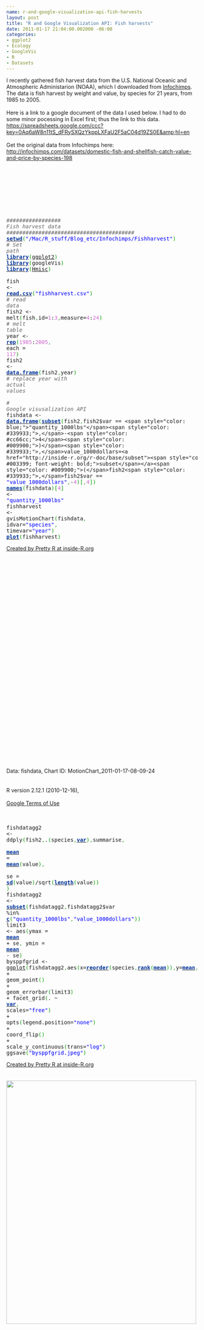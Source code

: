 ```yaml
--- 
name: r-and-google-visualization-api-fish-harvests
layout: post
title: "R and Google Visualization API: Fish harvests"
date: 2011-01-17 21:04:00.002000 -06:00
categories: 
- ggplot2
- Ecology
- GoogleVis
- R
- Datasets
---
```

I recently gathered fish harvest data from the U.S. National Oceanic and Atmospheric Administarion (NOAA), which I downloaded from <a href="http://infochimps.com/">Infochimps</a>. The data is fish harvest by weight and value, by species for 21 years, from 1985 to 2005.<br /><br />Here is a link to a google document of the data I used below. I had to do some minor pocessing in Excel first; thus the link to this data.<br />https://spreadsheets.google.com/ccc?key=0Aq6aW8n11tS_dFRySXQzYkppLXFaU2F5aC04d19ZS0E&amp;hl=en<br /><br />Get the original data from Infochimps here:<br />http://infochimps.com/datasets/domestic-fish-and-shellfish-catch-value-and-price-by-species-198<br /><div style="overflow: auto;"><div class="geshifilter"><pre class="r geshifilter-R" style="font-family: monospace;"><span class="Apple-style-span" style="color: #666666;"><i><br /></i></span></pre><pre class="r geshifilter-R" style="font-family: monospace;"><span class="Apple-style-span" style="color: #666666;"><i><br /></i></span></pre><pre class="r geshifilter-R" style="font-family: monospace;"><span class="Apple-style-span" style="color: #666666;"><i><br /></i></span></pre><pre class="r geshifilter-R" style="font-family: monospace;"><span style="color: #666666; font-style: italic;"><br /></span></pre><pre class="r geshifilter-R" style="font-family: monospace;"><span style="color: #666666; font-style: italic;">################# Fish harvest data ########################################</span><br /><a href="http://inside-r.org/r-doc/base/setwd"><span style="color: #003399; font-weight: bold;">setwd</span></a><span style="color: #009900;">(</span><span style="color: blue;">"/Mac/R_stuff/Blog_etc/Infochimps/Fishharvest"</span><span style="color: #009900;">)</span> <span style="color: #666666; font-style: italic;"># Set path</span><br /><a href="http://inside-r.org/r-doc/base/library"><span style="color: #003399; font-weight: bold;">library</span></a><span style="color: #009900;">(</span><a href="http://www.blogger.com/packages/ggplot2">ggplot2</a><span style="color: #009900;">)</span><br /><a href="http://inside-r.org/r-doc/base/library"><span style="color: #003399; font-weight: bold;">library</span></a><span style="color: #009900;">(</span>googleVis<span style="color: #009900;">)</span><br /><a href="http://inside-r.org/r-doc/base/library"><span style="color: #003399; font-weight: bold;">library</span></a><span style="color: #009900;">(</span><a href="http://www.blogger.com/packages/Hmisc">Hmisc</a><span style="color: #009900;">)</span><br />&nbsp;<br />fish &lt;- <a href="http://inside-r.org/r-doc/utils/read.csv"><span style="color: #003399; font-weight: bold;">read.csv</span></a><span style="color: #009900;">(</span><span style="color: blue;">"fishharvest.csv"</span><span style="color: #009900;">)</span> <span style="color: #666666; font-style: italic;"># read data</span><br />fish2 &lt;- melt<span style="color: #009900;">(</span>fish<span style="color: #339933;">,</span>id=<span style="color: #cc66cc;">1</span>:<span style="color: #cc66cc;">3</span><span style="color: #339933;">,</span>measure=<span style="color: #cc66cc;">4</span>:<span style="color: #cc66cc;">24</span><span style="color: #009900;">)</span> <span style="color: #666666; font-style: italic;"># melt table</span><br />year &lt;- <a href="http://inside-r.org/r-doc/base/rep"><span style="color: #003399; font-weight: bold;">rep</span></a><span style="color: #009900;">(</span><span style="color: #cc66cc;">1985</span>:<span style="color: #cc66cc;">2005</span><span style="color: #339933;">,</span> each = <span style="color: #cc66cc;">117</span><span style="color: #009900;">)</span><br />fish2 &lt;- <a href="http://inside-r.org/r-doc/base/data.frame"><span style="color: #003399; font-weight: bold;">data.frame</span></a><span style="color: #009900;">(</span>fish2<span style="color: #339933;">,</span>year<span style="color: #009900;">)</span> <span style="color: #666666; font-style: italic;"># replace year with actual values</span><br />&nbsp;<br /><span style="color: #666666; font-style: italic;"># Google visusalization API</span><br />fishdata &lt;- <a href="http://inside-r.org/r-doc/base/data.frame"><span style="color: #003399; font-weight: bold;">data.frame</span></a><span style="color: #009900;">(</span><a href="http://inside-r.org/r-doc/base/subset"><span style="color: #003399; font-weight: bold;">subset</span></a><span style="color: #009900;">(</span>fish2<span style="color: #339933;">,</span>fish2$var == <span style="color: blue;">"quantity_1000lbs"</span><span style="color: #339933;">,</span>-<span style="color: #cc66cc;">4</span><span style="color: #009900;">)</span><span style="color: #339933;">,</span>value_1000dollars=<a href="http://inside-r.org/r-doc/base/subset"><span style="color: #003399; font-weight: bold;">subset</span></a><span style="color: #009900;">(</span>fish2<span style="color: #339933;">,</span>fish2$var == <span style="color: blue;">"value_1000dollars"</span><span style="color: #339933;">,</span>-<span style="color: #cc66cc;">4</span><span style="color: #009900;">)</span><span style="color: #009900;">[</span><span style="color: #339933;">,</span><span style="color: #cc66cc;">4</span><span style="color: #009900;">]</span><span style="color: #009900;">)</span><br /><a href="http://inside-r.org/r-doc/base/names"><span style="color: #003399; font-weight: bold;">names</span></a><span style="color: #009900;">(</span>fishdata<span style="color: #009900;">)</span><span style="color: #009900;">[</span><span style="color: #cc66cc;">4</span><span style="color: #009900;">]</span> &lt;- <span style="color: blue;">"quantity_1000lbs"</span><br />fishharvest &lt;- gvisMotionChart<span style="color: #009900;">(</span>fishdata<span style="color: #339933;">,</span> idvar=<span style="color: blue;">"species"</span><span style="color: #339933;">,</span> timevar=<span style="color: blue;">"year"</span><span style="color: #009900;">)</span><br /><a href="http://inside-r.org/r-doc/graphics/plot"><span style="color: #003399; font-weight: bold;">plot</span></a><span style="color: #009900;">(</span>fishharvest<span style="color: #009900;">)</span></pre></div></div><a href="http://www.inside-r.org/pretty-r" title="Created by Pretty R at inside-R.org">Created by Pretty R at inside-R.org</a><br /><br /><br /><script src="http://www.google.com/jsapi" type="text/javascript"></script><br /><script type="text/javascript">google.load("visualization", "1", { packages:["motionchart"] });google.setOnLoadCallback(drawChart);function drawChart() {var data = new google.visualization.DataTable();var datajson = [ [ "Anchovies",1985,"fish","quantity_1000lbs", 14566,  2704 ],[ "Bluefish",1985,"fish","quantity_1000lbs", 13743,  2363 ],[ "Butterfish",1985,"fish","quantity_1000lbs", 10338,  3537 ],[ "Cod, Atlantic",1985,"fish","quantity_1000lbs", 82823, 35140 ],[ "Cod, Pacific",1985,"fish","quantity_1000lbs",1.2028e+05, 18556 ],[ "Croaker",1985,"fish","quantity_1000lbs", 11088,  3658 ],[ "Flounders",1985,"fish","quantity_1000lbs",1.9572e+05,1.2912e+05 ],[ "Haddock",1985,"fish","quantity_1000lbs", 14416, 13545 ],[ "Halibut",1985,"fish","quantity_1000lbs", 61032, 38376 ],[ "Herring, sea; Atlantic ",1985,"fish","quantity_1000lbs", 57133,  2968 ],[ "Herring, sea; Pacific",1985,"fish","quantity_1000lbs",1.4207e+05, 47025 ],[ "Jack mackerel",1985,"fish","quantity_1000lbs", 20852,  1770 ],[ "Mackerel, Chub",1985,"fish","quantity_1000lbs", 75453,  6324 ],[ "Menhaden",1985,"fish","quantity_1000lbs",2.7394e+06,1.0068e+05 ],[ "Mullet",1985,"fish","quantity_1000lbs", 21205,  5720 ],[ "Ocean perch, Atlantic",1985,"fish","quantity_1000lbs",  9666,  3179 ],[ "Ocean perch, Pacific",1985,"fish","quantity_1000lbs",  9034,  1757 ],[ "Pollock, Atlantic",1985,"fish","quantity_1000lbs", 43477,  6978 ],[ "Pollock, Alaska",1985,"fish","quantity_1000lbs", 92833,  5409 ],[ "Rockfish",1985,"fish","quantity_1000lbs", 82109, 23107 ],[ "Sablefish",1985,"fish","quantity_1000lbs", 63380, 28692 ],[ "Salmon",1985,"fish","quantity_1000lbs",7.2695e+05,4.398e+05 ],[ "Scup or porgy",1985,"fish","quantity_1000lbs", 15996,  9338 ],[ "Sea trout, gray",1985,"fish","quantity_1000lbs", 16400,  7330 ],[ "Shark, Dogfish",1985,"fish","quantity_1000lbs", 11563,   842 ],[ "Snapper, red",1985,"fish","quantity_1000lbs",  5181, 10661 ],[ "Swordfish",1985,"fish","quantity_1000lbs", 12258, 33191 ],[ "Tuna",1985,"fish","quantity_1000lbs", 83054, 52515 ],[ "Whiting (Atlantic, silver)",1985,"fish","quantity_1000lbs", 44545,  8274 ],[ "Whiting (Pacific, hake)",1985,"fish","quantity_1000lbs", 16316,   792 ],[ "Clams",1985,"shellfish","quantity_1000lbs",1.5055e+05,1.2835e+05 ],[ "Crabs",1985,"shellfish","quantity_1000lbs",3.3763e+05,2.0304e+05 ],[ "Lobsters: American",1985,"shellfish","quantity_1000lbs", 46152,1.149e+05 ],[ "Oysters",1985,"shellfish","quantity_1000lbs", 44173, 70053 ],[ "Scallops, Calico",1985,"shellfish","quantity_1000lbs", 12513,  1281 ],[ "Scallops, sea",1985,"shellfish","quantity_1000lbs", 15829, 74562 ],[ "Shrimp",1985,"shellfish","quantity_1000lbs",3.3369e+05,4.7285e+05 ],[ "Squid, Atlantic",1985,"shellfish","quantity_1000lbs",  7157,  7256 ],[ "Squid, Pacific",1985,"shellfish","quantity_1000lbs", 22276,  4047 ],[ "Anchovies",1986,"fish","quantity_1000lbs", 13436,  2523 ],[ "Bluefish",1986,"fish","quantity_1000lbs", 13968,  2413 ],[ "Butterfish",1986,"fish","quantity_1000lbs",  9880,  6576 ],[ "Cod, Atlantic",1986,"fish","quantity_1000lbs", 61134, 36142 ],[ "Cod, Pacific",1986,"fish","quantity_1000lbs",1.0444e+05, 11337 ],[ "Croaker",1986,"fish","quantity_1000lbs", 12382,  3883 ],[ "Flounders",1986,"fish","quantity_1000lbs",1.6905e+05,1.2459e+05 ],[ "Haddock",1986,"fish","quantity_1000lbs", 10968, 10911 ],[ "Halibut",1986,"fish","quantity_1000lbs", 77691, 82925 ],[ "Herring, sea; Atlantic ",1986,"fish","quantity_1000lbs", 79381,  4314 ],[ "Herring, sea; Pacific",1986,"fish","quantity_1000lbs",1.3076e+05, 44598 ],[ "Jack mackerel",1986,"fish","quantity_1000lbs", 23672,  1775 ],[ "Mackerel, Chub",1986,"fish","quantity_1000lbs", 85444,  6408 ],[ "Menhaden",1986,"fish","quantity_1000lbs",2.3914e+06, 93762 ],[ "Mullet",1986,"fish","quantity_1000lbs", 21646,  6043 ],[ "Ocean perch, Atlantic",1986,"fish","quantity_1000lbs",  6576,  3160 ],[ "Ocean perch, Pacific",1986,"fish","quantity_1000lbs", 15585,  3116 ],[ "Pollock, Atlantic",1986,"fish","quantity_1000lbs", 54469, 14044 ],[ "Pollock, Alaska",1986,"fish","quantity_1000lbs",1.3042e+05,  7167 ],[ "Rockfish",1986,"fish","quantity_1000lbs", 92029, 28265 ],[ "Sablefish",1986,"fish","quantity_1000lbs", 84868, 45879 ],[ "Salmon",1986,"fish","quantity_1000lbs",6.5852e+05,4.9394e+05 ],[ "Scup or porgy",1986,"fish","quantity_1000lbs", 16181,  9476 ],[ "Sea trout, gray",1986,"fish","quantity_1000lbs", 20602,  7086 ],[ "Shark, Dogfish",1986,"fish","quantity_1000lbs", 11114,   964 ],[ "Snapper, red",1986,"fish","quantity_1000lbs",  4489,  9820 ],[ "Swordfish",1986,"fish","quantity_1000lbs",  9671, 30508 ],[ "Tuna",1986,"fish","quantity_1000lbs", 87811, 54575 ],[ "Whiting (Atlantic, silver)",1986,"fish","quantity_1000lbs", 39924,  8312 ],[ "Whiting (Pacific, hake)",1986,"fish","quantity_1000lbs", 25615,  1182 ],[ "Clams",1986,"shellfish","quantity_1000lbs",1.4539e+05,1.3491e+05 ],[ "Crabs",1986,"shellfish","quantity_1000lbs",3.5566e+05,2.7014e+05 ],[ "Lobsters: American",1986,"shellfish","quantity_1000lbs", 46053,1.2056e+05 ],[ "Oysters",1986,"shellfish","quantity_1000lbs", 40544, 78068 ],[ "Scallops, Calico",1986,"shellfish","quantity_1000lbs",  1616,  3087 ],[ "Scallops, sea",1986,"shellfish","quantity_1000lbs", 19992, 97415 ],[ "Shrimp",1986,"shellfish","quantity_1000lbs",4.0018e+05,6.6274e+05 ],[ "Squid, Atlantic",1986,"shellfish","quantity_1000lbs", 33145, 10279 ],[ "Squid, Pacific",1986,"shellfish","quantity_1000lbs", 42262,  4368 ],[ "Anchovies",1987,"fish","quantity_1000lbs", 12857,  2706 ],[ "Bluefish",1987,"fish","quantity_1000lbs", 15226,  3254 ],[ "Butterfish",1987,"fish","quantity_1000lbs", 10315,  6496 ],[ "Cod, Atlantic",1987,"fish","quantity_1000lbs", 59100, 44179 ],[ "Cod, Pacific",1987,"fish","quantity_1000lbs",1.7061e+05, 31443 ],[ "Croaker",1987,"fish","quantity_1000lbs", 11044,  4396 ],[ "Flounders",1987,"fish","quantity_1000lbs",1.9971e+05,1.4508e+05 ],[ "Haddock",1987,"fish","quantity_1000lbs",  6673,  8522 ],[ "Halibut",1987,"fish","quantity_1000lbs", 76107, 88254 ],[ "Herring, sea; Atlantic ",1987,"fish","quantity_1000lbs", 84536,  4368 ],[ "Herring, sea; Pacific",1987,"fish","quantity_1000lbs",1.226e+05, 47916 ],[ "Jack mackerel",1987,"fish","quantity_1000lbs", 26671,  1831 ],[ "Mackerel, Chub",1987,"fish","quantity_1000lbs", 93755,  6433 ],[ "Menhaden",1987,"fish","quantity_1000lbs",2.7123e+06,1.0442e+05 ],[ "Mullet",1987,"fish","quantity_1000lbs", 30125,  8224 ],[ "Ocean perch, Atlantic",1987,"fish","quantity_1000lbs",  4202,  2709 ],[ "Ocean perch, Pacific",1987,"fish","quantity_1000lbs", 19982,  4478 ],[ "Pollock, Atlantic",1987,"fish","quantity_1000lbs", 45645, 17916 ],[ "Pollock, Alaska",1987,"fish","quantity_1000lbs",5.5205e+05, 45849 ],[ "Rockfish",1987,"fish","quantity_1000lbs",1.1788e+05, 38153 ],[ "Sablefish",1987,"fish","quantity_1000lbs",1.027e+05, 58107 ],[ "Salmon",1987,"fish","quantity_1000lbs",5.6202e+05,5.9638e+05 ],[ "Scup or porgy",1987,"fish","quantity_1000lbs", 14295,  9810 ],[ "Sea trout, gray",1987,"fish","quantity_1000lbs", 17927,  7499 ],[ "Shark, Dogfish",1987,"fish","quantity_1000lbs", 14167,  1573 ],[ "Snapper, red",1987,"fish","quantity_1000lbs",  3732,  8661 ],[ "Swordfish",1987,"fish","quantity_1000lbs",  9761, 34974 ],[ "Tuna",1987,"fish","quantity_1000lbs",1.0006e+05, 95803 ],[ "Whiting (Atlantic, silver)",1987,"fish","quantity_1000lbs", 34673, 11584 ],[ "Whiting (Pacific, hake)",1987,"fish","quantity_1000lbs", 38783,  1900 ],[ "Clams",1987,"shellfish","quantity_1000lbs",1.3436e+05,1.3286e+05 ],[ "Crabs",1987,"shellfish","quantity_1000lbs",3.8637e+05,3.2188e+05 ],[ "Lobsters: American",1987,"shellfish","quantity_1000lbs", 45558,1.3355e+05 ],[ "Oysters",1987,"shellfish","quantity_1000lbs", 39807, 92423 ],[ "Scallops, Calico",1987,"shellfish","quantity_1000lbs",  8155,  8889 ],[ "Scallops, sea",1987,"shellfish","quantity_1000lbs", 32038,1.3226e+05 ],[ "Shrimp",1987,"shellfish","quantity_1000lbs",3.6314e+05,5.7808e+05 ],[ "Squid, Atlantic",1987,"shellfish","quantity_1000lbs", 38883, 12493 ],[ "Squid, Pacific",1987,"shellfish","quantity_1000lbs", 43166,  4300 ],[ "Anchovies",1988,"fish","quantity_1000lbs", 12425,  2615 ],[ "Bluefish",1988,"fish","quantity_1000lbs", 16853,  3012 ],[ "Butterfish",1988,"fish","quantity_1000lbs",  5441,  3407 ],[ "Cod, Atlantic",1988,"fish","quantity_1000lbs", 76073, 42941 ],[ "Cod, Pacific",1988,"fish","quantity_1000lbs",2.6720e+05, 38429 ],[ "Croaker",1988,"fish","quantity_1000lbs", 10604,  4596 ],[ "Flounders",1988,"fish","quantity_1000lbs",2.2862e+05,1.4014e+05 ],[ "Haddock",1988,"fish","quantity_1000lbs",  6429,  7030 ],[ "Halibut",1988,"fish","quantity_1000lbs", 81608, 72718 ],[ "Herring, sea; Atlantic ",1988,"fish","quantity_1000lbs", 90397,  5229 ],[ "Herring, sea; Pacific",1988,"fish","quantity_1000lbs",1.3143e+05, 57431 ],[ "Jack mackerel",1988,"fish","quantity_1000lbs", 22546,  1685 ],[ "Mackerel, Chub",1988,"fish","quantity_1000lbs",1.0034e+05,  7498 ],[ "Menhaden",1988,"fish","quantity_1000lbs",2.0861e+06,1.057e+05 ],[ "Mullet",1988,"fish","quantity_1000lbs", 32642, 11218 ],[ "Ocean perch, Atlantic",1988,"fish","quantity_1000lbs",  2350,  1467 ],[ "Ocean perch, Pacific",1988,"fish","quantity_1000lbs", 11919,  2546 ],[ "Pollock, Atlantic",1988,"fish","quantity_1000lbs", 33052, 11071 ],[ "Pollock, Alaska",1988,"fish","quantity_1000lbs",1.2573e+06, 95252 ],[ "Rockfish",1988,"fish","quantity_1000lbs",1.2403e+05, 38663 ],[ "Sablefish",1988,"fish","quantity_1000lbs",1.0751e+05, 91779 ],[ "Salmon",1988,"fish","quantity_1000lbs",6.0615e+05,9.1067e+05 ],[ "Scup or porgy",1988,"fish","quantity_1000lbs", 14358,  9572 ],[ "Sea trout, gray",1988,"fish","quantity_1000lbs", 20533,  7948 ],[ "Shark, Dogfish",1988,"fish","quantity_1000lbs", 10070,   975 ],[ "Snapper, red",1988,"fish","quantity_1000lbs",  4154,  9496 ],[ "Swordfish",1988,"fish","quantity_1000lbs", 12818, 42703 ],[ "Tuna",1988,"fish","quantity_1000lbs",1.1135e+05,1.2099e+05 ],[ "Whiting (Atlantic, silver)",1988,"fish","quantity_1000lbs", 35569,  8621 ],[ "Whiting (Pacific, hake)",1988,"fish","quantity_1000lbs", 15740,  1160 ],[ "Clams",1988,"shellfish","quantity_1000lbs",1.3174e+05,1.3478e+05 ],[ "Crabs",1988,"shellfish","quantity_1000lbs",4.5563e+05,3.8356e+05 ],[ "Lobsters: American",1988,"shellfish","quantity_1000lbs", 48643,1.4524e+05 ],[ "Oysters",1988,"shellfish","quantity_1000lbs", 31892, 78498 ],[ "Scallops, Calico",1988,"shellfish","quantity_1000lbs", 11868, 12462 ],[ "Scallops, sea",1988,"shellfish","quantity_1000lbs", 30557,1.2824e+05 ],[ "Shrimp",1988,"shellfish","quantity_1000lbs",3.3087e+05,5.0603e+05 ],[ "Squid, Atlantic",1988,"shellfish","quantity_1000lbs", 46739, 16220 ],[ "Squid, Pacific",1988,"shellfish","quantity_1000lbs", 80426,  7689 ],[ "Anchovies",1989,"fish","quantity_1000lbs", 13389,  2696 ],[ "Bluefish",1989,"fish","quantity_1000lbs", 10429,  2245 ],[ "Butterfish",1989,"fish","quantity_1000lbs",  7051,  4108 ],[ "Cod, Atlantic",1989,"fish","quantity_1000lbs", 78423, 47772 ],[ "Cod, Pacific",1989,"fish","quantity_1000lbs",3.7214e+05, 55375 ],[ "Croaker",1989,"fish","quantity_1000lbs",  8287,  4114 ],[ "Flounders",1989,"fish","quantity_1000lbs",2.0249e+05,1.1983e+05 ],[ "Haddock",1989,"fish","quantity_1000lbs",  3808,  4538 ],[ "Halibut",1989,"fish","quantity_1000lbs", 75168, 85145 ],[ "Herring, sea; Atlantic ",1989,"fish","quantity_1000lbs", 89657,  5041 ],[ "Herring, sea; Pacific",1989,"fish","quantity_1000lbs",1.1935e+05, 24391 ],[ "Jack mackerel",1989,"fish","quantity_1000lbs", 28422,  1927 ],[ "Mackerel, Chub",1989,"fish","quantity_1000lbs", 88667,  6023 ],[ "Menhaden",1989,"fish","quantity_1000lbs",1.9887e+06, 84462 ],[ "Mullet",1989,"fish","quantity_1000lbs", 31594, 15023 ],[ "Ocean perch, Atlantic",1989,"fish","quantity_1000lbs",  1392,   919 ],[ "Ocean perch, Pacific",1989,"fish","quantity_1000lbs", 22332,  4646 ],[ "Pollock, Atlantic",1989,"fish","quantity_1000lbs", 23249,  9922 ],[ "Pollock, Alaska",1989,"fish","quantity_1000lbs",2.362e+06,1.8692e+05 ],[ "Rockfish",1989,"fish","quantity_1000lbs",1.3362e+05, 42338 ],[ "Sablefish",1989,"fish","quantity_1000lbs", 97590, 73272 ],[ "Salmon",1989,"fish","quantity_1000lbs",7.8587e+05,5.9123e+05 ],[ "Scup or porgy",1989,"fish","quantity_1000lbs",  9582,  7720 ],[ "Sea trout, gray",1989,"fish","quantity_1000lbs", 14187,  7160 ],[ "Shark, Dogfish",1989,"fish","quantity_1000lbs", 12804,  1602 ],[ "Snapper, red",1989,"fish","quantity_1000lbs",  3959, 10329 ],[ "Swordfish",1989,"fish","quantity_1000lbs", 11768, 38321 ],[ "Tuna",1989,"fish","quantity_1000lbs", 89413,1.0354e+05 ],[ "Whiting (Atlantic, silver)",1989,"fish","quantity_1000lbs", 39353,  9403 ],[ "Whiting (Pacific, hake)",1989,"fish","quantity_1000lbs", 16564,  1094 ],[ "Clams",1989,"shellfish","quantity_1000lbs",1.3817e+05,1.3494e+05 ],[ "Crabs",1989,"shellfish","quantity_1000lbs",4.5838e+05,4.144e+05 ],[ "Lobsters: American",1989,"shellfish","quantity_1000lbs", 52926,1.4912e+05 ],[ "Oysters",1989,"shellfish","quantity_1000lbs", 29926, 83585 ],[ "Scallops, Calico",1989,"shellfish","quantity_1000lbs",  6580,  5928 ],[ "Scallops, sea",1989,"shellfish","quantity_1000lbs", 33757,1.3259e+05 ],[ "Shrimp",1989,"shellfish","quantity_1000lbs",3.5151e+05,4.6757e+05 ],[ "Squid, Atlantic",1989,"shellfish","quantity_1000lbs", 66829, 25592 ],[ "Squid, Pacific",1989,"shellfish","quantity_1000lbs", 60509,  5509 ],[ "Anchovies",1990,"fish","quantity_1000lbs", 13189,  2723 ],[ "Bluefish",1990,"fish","quantity_1000lbs", 13802,  3239 ],[ "Butterfish",1990,"fish","quantity_1000lbs",  6532,  3334 ],[ "Cod, Atlantic",1990,"fish","quantity_1000lbs", 95881, 61329 ],[ "Cod, Pacific",1990,"fish","quantity_1000lbs",5.264e+05, 91384 ],[ "Croaker",1990,"fish","quantity_1000lbs",  6720,  3390 ],[ "Flounders",1990,"fish","quantity_1000lbs",2.5452e+05,1.1292e+05 ],[ "Haddock",1990,"fish","quantity_1000lbs",  5440,  5967 ],[ "Halibut",1990,"fish","quantity_1000lbs", 70454, 96700 ],[ "Herring, sea; Atlantic ",1990,"fish","quantity_1000lbs",1.131e+05,  5746 ],[ "Herring, sea; Pacific",1990,"fish","quantity_1000lbs",1.0812e+05, 32178 ],[ "Jack mackerel",1990,"fish","quantity_1000lbs",  8959,   535 ],[ "Mackerel, Chub",1990,"fish","quantity_1000lbs", 83721,  5081 ],[ "Menhaden",1990,"fish","quantity_1000lbs",1.9622e+06, 93896 ],[ "Mullet",1990,"fish","quantity_1000lbs", 28554, 12738 ],[ "Ocean perch, Atlantic",1990,"fish","quantity_1000lbs",  1322,   703 ],[ "Ocean perch, Pacific",1990,"fish","quantity_1000lbs", 60972,  8494 ],[ "Pollock, Atlantic",1990,"fish","quantity_1000lbs", 21042, 10516 ],[ "Pollock, Alaska",1990,"fish","quantity_1000lbs",3.108e+06,2.6834e+05 ],[ "Rockfish",1990,"fish","quantity_1000lbs",1.3154e+05, 38504 ],[ "Sablefish",1990,"fish","quantity_1000lbs", 89802, 58865 ],[ "Salmon",1990,"fish","quantity_1000lbs",7.3315e+05,6.1237e+05 ],[ "Scup or porgy",1990,"fish","quantity_1000lbs", 11452,  8677 ],[ "Sea trout, gray",1990,"fish","quantity_1000lbs",  9880,  5777 ],[ "Shark, Dogfish",1990,"fish","quantity_1000lbs", 35793,  3801 ],[ "Snapper, red",1990,"fish","quantity_1000lbs",  3101,  8411 ],[ "Swordfish",1990,"fish","quantity_1000lbs", 13797, 40851 ],[ "Tuna",1990,"fish","quantity_1000lbs", 62393,1.0504e+05 ],[ "Whiting (Atlantic, silver)",1990,"fish","quantity_1000lbs", 44500, 11281 ],[ "Whiting (Pacific, hake)",1990,"fish","quantity_1000lbs", 21232,  1229 ],[ "Clams",1990,"shellfish","quantity_1000lbs",1.392e+05,1.3019e+05 ],[ "Crabs",1990,"shellfish","quantity_1000lbs",4.9942e+05,4.8384e+05 ],[ "Lobsters: American",1990,"shellfish","quantity_1000lbs", 61017,1.5468e+05 ],[ "Oysters",1990,"shellfish","quantity_1000lbs", 29193, 93718 ],[ "Scallops, Calico",1990,"shellfish","quantity_1000lbs",null,null ],[ "Scallops, sea",1990,"shellfish","quantity_1000lbs", 39917,1.537e+05 ],[ "Shrimp",1990,"shellfish","quantity_1000lbs",3.4649e+05,4.9143e+05 ],[ "Squid, Atlantic",1990,"shellfish","quantity_1000lbs", 59809, 21178 ],[ "Squid, Pacific",1990,"shellfish","quantity_1000lbs", 36082,  2636 ],[ "Anchovies",1991,"fish","quantity_1000lbs", 19245,  6813 ],[ "Bluefish",1991,"fish","quantity_1000lbs", 13232,  2731 ],[ "Butterfish",1991,"fish","quantity_1000lbs",  6181,  3171 ],[ "Cod, Atlantic",1991,"fish","quantity_1000lbs", 92636, 74093 ],[ "Cod, Pacific",1991,"fish","quantity_1000lbs",5.5372e+05,1.2293e+05 ],[ "Croaker",1991,"fish","quantity_1000lbs",  4761,  2146 ],[ "Flounders",1991,"fish","quantity_1000lbs",4.0496e+05,1.4479e+05 ],[ "Haddock",1991,"fish","quantity_1000lbs",  4053,  4581 ],[ "Halibut",1991,"fish","quantity_1000lbs", 66339, 99532 ],[ "Herring, sea; Atlantic ",1991,"fish","quantity_1000lbs",1.0707e+05,  6339 ],[ "Herring, sea; Pacific",1991,"fish","quantity_1000lbs",1.2314e+05, 30832 ],[ "Jack mackerel",1991,"fish","quantity_1000lbs",  3618, 24433 ],[ "Mackerel, Chub",1991,"fish","quantity_1000lbs", 63336,  4872 ],[ "Menhaden",1991,"fish","quantity_1000lbs",1.9771e+06, 77694 ],[ "Mullet",1991,"fish","quantity_1000lbs", 12717, 10569 ],[ "Ocean perch, Atlantic",1991,"fish","quantity_1000lbs",  1176,   543 ],[ "Ocean perch, Pacific",1991,"fish","quantity_1000lbs", 29994,  6445 ],[ "Pollock, Atlantic",1991,"fish","quantity_1000lbs", 17344,  9901 ],[ "Pollock, Alaska",1991,"fish","quantity_1000lbs",2.8553e+06,2.4155e+05 ],[ "Rockfish",1991,"fish","quantity_1000lbs", 97466,1.0993e+05 ],[ "Sablefish",1991,"fish","quantity_1000lbs", 83610, 78166 ],[ "Salmon",1991,"fish","quantity_1000lbs",7.8328e+05,3.5972e+05 ],[ "Scup or porgy",1991,"fish","quantity_1000lbs", 16145,  9127 ],[ "Sea trout, gray",1991,"fish","quantity_1000lbs",  8668,  4854 ],[ "Shark, Dogfish",1991,"fish","quantity_1000lbs", 34376,  3444 ],[ "Snapper, red",1991,"fish","quantity_1000lbs",  2358,  5681 ],[ "Swordfish",1991,"fish","quantity_1000lbs", 17963, 50155 ],[ "Tuna",1991,"fish","quantity_1000lbs", 35695, 75053 ],[ "Whiting (Atlantic, silver)",1991,"fish","quantity_1000lbs", 36533, 11219 ],[ "Whiting (Pacific, hake)",1991,"fish","quantity_1000lbs", 55964,  3692 ],[ "Clams",1991,"shellfish","quantity_1000lbs",1.3424e+05,1.2527e+05 ],[ "Crabs",1991,"shellfish","quantity_1000lbs",6.4999e+05,4.1484e+05 ],[ "Lobsters: American",1991,"shellfish","quantity_1000lbs", 63337,1.6503e+05 ],[ "Oysters",1991,"shellfish","quantity_1000lbs", 31859, 97996 ],[ "Scallops, Calico",1991,"shellfish","quantity_1000lbs",null,   858 ],[ "Scallops, sea",1991,"shellfish","quantity_1000lbs", 39302,1.5893e+05 ],[ "Shrimp",1991,"shellfish","quantity_1000lbs",3.2009e+05,5.1285e+05 ],[ "Squid, Atlantic",1991,"shellfish","quantity_1000lbs", 70929, 30346 ],[ "Squid, Pacific",1991,"shellfish","quantity_1000lbs", 68640,  5288 ],[ "Anchovies",1992,"fish","quantity_1000lbs", 13679,  5228 ],[ "Bluefish",1992,"fish","quantity_1000lbs", 11595,  2694 ],[ "Butterfish",1992,"fish","quantity_1000lbs",  7608,  3701 ],[ "Cod, Atlantic",1992,"fish","quantity_1000lbs", 61283, 52013 ],[ "Cod, Pacific",1992,"fish","quantity_1000lbs",5.5053e+05,1.3248e+05 ],[ "Croaker",1992,"fish","quantity_1000lbs",  5077,  1893 ],[ "Flounders",1992,"fish","quantity_1000lbs",6.4583e+05,1.4351e+05 ],[ "Haddock",1992,"fish","quantity_1000lbs",  5111,  5582 ],[ "Halibut",1992,"fish","quantity_1000lbs", 68579, 53773 ],[ "Herring, sea; Atlantic ",1992,"fish","quantity_1000lbs",1.2299e+05,  6821 ],[ "Herring, sea; Pacific",1992,"fish","quantity_1000lbs",1.5905e+05, 35907 ],[ "Jack mackerel",1992,"fish","quantity_1000lbs",  2624,   245 ],[ "Mackerel, Chub",1992,"fish","quantity_1000lbs", 41879,  4118 ],[ "Menhaden",1992,"fish","quantity_1000lbs",1.6443e+06, 82973 ],[ "Mullet",1992,"fish","quantity_1000lbs", 22479,  9730 ],[ "Ocean perch, Atlantic",1992,"fish","quantity_1000lbs",  1867,   790 ],[ "Ocean perch, Pacific",1992,"fish","quantity_1000lbs", 45484, 13561 ],[ "Pollock, Atlantic",1992,"fish","quantity_1000lbs", 15843, 10543 ],[ "Pollock, Alaska",1992,"fish","quantity_1000lbs",2.9521e+06,3.2474e+05 ],[ "Rockfish",1992,"fish","quantity_1000lbs",1.2507e+05, 47280 ],[ "Sablefish",1992,"fish","quantity_1000lbs", 75451, 79634 ],[ "Salmon",1992,"fish","quantity_1000lbs",7.1583e+05,5.8285e+05 ],[ "Scup or porgy",1992,"fish","quantity_1000lbs", 14014,  8669 ],[ "Sea trout, gray",1992,"fish","quantity_1000lbs",  7467,  4479 ],[ "Shark, Dogfish",1992,"fish","quantity_1000lbs", 42327,  4675 ],[ "Snapper, red",1992,"fish","quantity_1000lbs",  3471,  7354 ],[ "Swordfish",1992,"fish","quantity_1000lbs", 19713, 60320 ],[ "Tuna",1992,"fish","quantity_1000lbs", 56803, 90822 ],[ "Whiting (Atlantic, silver)",1992,"fish","quantity_1000lbs", 35893, 10990 ],[ "Whiting (Pacific, hake)",1992,"fish","quantity_1000lbs",1.2375e+05,  5866 ],[ "Clams",1992,"shellfish","quantity_1000lbs",1.4245e+05,1.2733e+05 ],[ "Crabs",1992,"shellfish","quantity_1000lbs",6.2432e+05,4.7132e+05 ],[ "Lobsters: American",1992,"shellfish","quantity_1000lbs", 55841,1.6095e+05 ],[ "Oysters",1992,"shellfish","quantity_1000lbs", 36156,1.1454e+05 ],[ "Scallops, Calico",1992,"shellfish","quantity_1000lbs",null,null ],[ "Scallops, sea",1992,"shellfish","quantity_1000lbs", 33528,1.6223e+05 ],[ "Shrimp",1992,"shellfish","quantity_1000lbs",3.3776e+05,4.7995e+05 ],[ "Squid, Atlantic",1992,"shellfish","quantity_1000lbs", 81944, 33925 ],[ "Squid, Pacific",1992,"shellfish","quantity_1000lbs", 30436,  2698 ],[ "Anchovies",1993,"fish","quantity_1000lbs",  9786,  4518 ],[ "Bluefish",1993,"fish","quantity_1000lbs", 10575,  2970 ],[ "Butterfish",1993,"fish","quantity_1000lbs", 10470,  7039 ],[ "Cod, Atlantic",1993,"fish","quantity_1000lbs", 50503, 44956 ],[ "Cod, Pacific",1993,"fish","quantity_1000lbs",4.828e+05,1.1617e+05 ],[ "Croaker",1993,"fish","quantity_1000lbs",  9377,  3758 ],[ "Flounders",1993,"fish","quantity_1000lbs",5.9918e+05,1.356e+05 ],[ "Haddock",1993,"fish","quantity_1000lbs",  1938,  2672 ],[ "Halibut",1993,"fish","quantity_1000lbs", 63053, 62391 ],[ "Herring, sea; Atlantic ",1993,"fish","quantity_1000lbs",1.0964e+05,  6511 ],[ "Herring, sea; Pacific",1993,"fish","quantity_1000lbs",1.0657e+05, 18711 ],[ "Jack mackerel",1993,"fish","quantity_1000lbs",  3925,   232 ],[ "Mackerel, Chub",1993,"fish","quantity_1000lbs", 24051,  1359 ],[ "Menhaden",1993,"fish","quantity_1000lbs",1.9833e+06,1.0326e+05 ],[ "Mullet",1993,"fish","quantity_1000lbs", 31568, 12870 ],[ "Ocean perch, Atlantic",1993,"fish","quantity_1000lbs",  1764,   805 ],[ "Ocean perch, Pacific",1993,"fish","quantity_1000lbs", 45522, 13477 ],[ "Pollock, Atlantic",1993,"fish","quantity_1000lbs", 12500,  8370 ],[ "Pollock, Alaska",1993,"fish","quantity_1000lbs",3.258e+06,3.5838e+05 ],[ "Rockfish",1993,"fish","quantity_1000lbs",1.2066e+05, 45696 ],[ "Sablefish",1993,"fish","quantity_1000lbs", 77467, 83861 ],[ "Salmon",1993,"fish","quantity_1000lbs",8.8813e+05,4.2353e+05 ],[ "Scup or porgy",1993,"fish","quantity_1000lbs", 10301,  6439 ],[ "Sea trout, gray",1993,"fish","quantity_1000lbs",  7032,  4216 ],[ "Shark, Dogfish",1993,"fish","quantity_1000lbs", 50164,  6257 ],[ "Snapper, red",1993,"fish","quantity_1000lbs",  3520,  7608 ],[ "Swordfish",1993,"fish","quantity_1000lbs", 21951, 55544 ],[ "Tuna",1993,"fish","quantity_1000lbs", 55392, 91430 ],[ "Whiting (Atlantic, silver)",1993,"fish","quantity_1000lbs", 35735, 12872 ],[ "Whiting (Pacific, hake)",1993,"fish","quantity_1000lbs",3.1018e+05,  9326 ],[ "Clams",1993,"shellfish","quantity_1000lbs",1.4775e+05,1.3803e+05 ],[ "Crabs",1993,"shellfish","quantity_1000lbs",6.0444e+05,5.1049e+05 ],[ "Lobsters: American",1993,"shellfish","quantity_1000lbs", 56513,1.5175e+05 ],[ "Oysters",1993,"shellfish","quantity_1000lbs", 33575, 86698 ],[ "Scallops, Calico",1993,"shellfish","quantity_1000lbs",null,null ],[ "Scallops, sea",1993,"shellfish","quantity_1000lbs", 18116,1.056e+05 ],[ "Shrimp",1993,"shellfish","quantity_1000lbs",2.9289e+05,4.129e+05 ],[ "Squid, Atlantic",1993,"shellfish","quantity_1000lbs", 90809, 38323 ],[ "Squid, Pacific",1993,"shellfish","quantity_1000lbs", 71550,  8079 ],[ "Anchovies",1994,"fish","quantity_1000lbs",  8334,  1890 ],[ "Bluefish",1994,"fish","quantity_1000lbs",  9825,  2937 ],[ "Butterfish",1994,"fish","quantity_1000lbs", 10215,  4857 ],[ "Cod, Atlantic",1994,"fish","quantity_1000lbs", 38653, 36160 ],[ "Cod, Pacific",1994,"fish","quantity_1000lbs",4.6029e+05, 95836 ],[ "Croaker",1994,"fish","quantity_1000lbs", 11460,  4321 ],[ "Flounders",1994,"fish","quantity_1000lbs",4.2686e+05,1.2658e+05 ],[ "Haddock",1994,"fish","quantity_1000lbs",   724,  1033 ],[ "Halibut",1994,"fish","quantity_1000lbs", 57900, 84898 ],[ "Herring, sea; Atlantic ",1994,"fish","quantity_1000lbs",1.01e+05,  5816 ],[ "Herring, sea; Pacific",1994,"fish","quantity_1000lbs",1.1284e+05, 25587 ],[ "Jack mackerel",1994,"fish","quantity_1000lbs",  6387,   366 ],[ "Mackerel, Chub",1994,"fish","quantity_1000lbs", 22148,  1283 ],[ "Menhaden",1994,"fish","quantity_1000lbs",2.3235e+06,1.2836e+05 ],[ "Mullet",1994,"fish","quantity_1000lbs", 30544, 14943 ],[ "Ocean perch, Atlantic",1994,"fish","quantity_1000lbs",   968,   602 ],[ "Ocean perch, Pacific",1994,"fish","quantity_1000lbs", 30865,  4355 ],[ "Pollock, Atlantic",1994,"fish","quantity_1000lbs",  8238,  6730 ],[ "Pollock, Alaska",1994,"fish","quantity_1000lbs",3.1245e+06,3.7593e+05 ],[ "Rockfish",1994,"fish","quantity_1000lbs", 91705, 44062 ],[ "Sablefish",1994,"fish","quantity_1000lbs", 71339, 84827 ],[ "Salmon",1994,"fish","quantity_1000lbs",9.0109e+05,4.5641e+05 ],[ "Scup or porgy",1994,"fish","quantity_1000lbs", 10297,  7028 ],[ "Sea trout, gray",1994,"fish","quantity_1000lbs",  6101,  3998 ],[ "Shark, Dogfish",1994,"fish","quantity_1000lbs", 46829,  6393 ],[ "Snapper, red",1994,"fish","quantity_1000lbs",  3771,  8718 ],[ "Swordfish",1994,"fish","quantity_1000lbs", 15260, 44728 ],[ "Tuna",1994,"fish","quantity_1000lbs", 71795,1.0866e+05 ],[ "Whiting (Atlantic, silver)",1994,"fish","quantity_1000lbs", 35619, 13828 ],[ "Whiting (Pacific, hake)",1994,"fish","quantity_1000lbs",5.572e+05, 16747 ],[ "Clams",1994,"shellfish","quantity_1000lbs",1.3143e+05,1.2236e+05 ],[ "Crabs",1994,"shellfish","quantity_1000lbs",4.4694e+05,5.3299e+05 ],[ "Lobsters: American",1994,"shellfish","quantity_1000lbs", 66416,1.9618e+05 ],[ "Oysters",1994,"shellfish","quantity_1000lbs", 38086, 93737 ],[ "Scallops, Calico",1994,"shellfish","quantity_1000lbs",  7162,  6944 ],[ "Scallops, sea",1994,"shellfish","quantity_1000lbs", 18228, 91793 ],[ "Shrimp",1994,"shellfish","quantity_1000lbs",2.8226e+06,5.6417e+05 ],[ "Squid, Atlantic",1994,"shellfish","quantity_1000lbs",9.3339e+05, 43409 ],[ "Squid, Pacific",1994,"shellfish","quantity_1000lbs",1.224e+05, 20335 ],[ "Anchovies",1995,"fish","quantity_1000lbs",  6788,  1193 ],[ "Bluefish",1995,"fish","quantity_1000lbs",  8379,  2855 ],[ "Butterfish",1995,"fish","quantity_1000lbs",  6430,  3186 ],[ "Cod, Atlantic",1995,"fish","quantity_1000lbs", 29631, 28184 ],[ "Cod, Pacific",1995,"fish","quantity_1000lbs",5.914e+05,1.0968e+05 ],[ "Croaker",1995,"fish","quantity_1000lbs", 16027,  5855 ],[ "Flounders",1995,"fish","quantity_1000lbs",4.2344e+05,1.5024e+05 ],[ "Haddock",1995,"fish","quantity_1000lbs",   877,  1207 ],[ "Halibut",1995,"fish","quantity_1000lbs", 44796, 66781 ],[ "Herring, sea; Atlantic ",1995,"fish","quantity_1000lbs",1.4718e+05,  8654 ],[ "Herring, sea; Pacific",1995,"fish","quantity_1000lbs",1.1748e+05, 49245 ],[ "Jack mackerel",1995,"fish","quantity_1000lbs",  4132,   279 ],[ "Mackerel, Chub",1995,"fish","quantity_1000lbs", 18974,  1130 ],[ "Menhaden",1995,"fish","quantity_1000lbs",1.847e+06, 99131 ],[ "Mullet",1995,"fish","quantity_1000lbs", 22249, 14725 ],[ "Ocean perch, Atlantic",1995,"fish","quantity_1000lbs",   962,   608 ],[ "Ocean perch, Pacific",1995,"fish","quantity_1000lbs", 34420,  4660 ],[ "Pollock, Atlantic",1995,"fish","quantity_1000lbs",  7152,  6602 ],[ "Pollock, Alaska",1995,"fish","quantity_1000lbs",2.8526e+06,2.5961e+05 ],[ "Rockfish",1995,"fish","quantity_1000lbs", 90119, 41125 ],[ "Sablefish",1995,"fish","quantity_1000lbs", 65904,1.2369e+05 ],[ "Salmon",1995,"fish","quantity_1000lbs",1.0208e+06,4.8611e+05 ],[ "Scup or porgy",1995,"fish","quantity_1000lbs",  7221,  6646 ],[ "Sea trout, gray",1995,"fish","quantity_1000lbs",  6824,  4124 ],[ "Shark, Dogfish",1995,"fish","quantity_1000lbs", 52980,  9516 ],[ "Snapper, red",1995,"fish","quantity_1000lbs",  3645,  8356 ],[ "Swordfish",1995,"fish","quantity_1000lbs", 13043, 37270 ],[ "Tuna",1995,"fish","quantity_1000lbs", 63864,1.0264e+05 ],[ "Whiting (Atlantic, silver)",1995,"fish","quantity_1000lbs", 33548, 14632 ],[ "Whiting (Pacific, hake)",1995,"fish","quantity_1000lbs",3.903e+05, 18002 ],[ "Clams",1995,"shellfish","quantity_1000lbs",1.3422e+05,1.4041e+05 ],[ "Crabs",1995,"shellfish","quantity_1000lbs",3.6364e+05,5.1199e+05 ],[ "Lobsters: American",1995,"shellfish","quantity_1000lbs", 66406,2.1484e+05 ],[ "Oysters",1995,"shellfish","quantity_1000lbs", 40380,1.0157e+05 ],[ "Scallops, Calico",1995,"shellfish","quantity_1000lbs",   957,  1219 ],[ "Scallops, sea",1995,"shellfish","quantity_1000lbs", 18316, 92826 ],[ "Shrimp",1995,"shellfish","quantity_1000lbs",3.0687e+05,5.7003e+05 ],[ "Squid, Atlantic",1995,"shellfish","quantity_1000lbs", 74248, 33269 ],[ "Squid, Pacific",1995,"shellfish","quantity_1000lbs",1.5528e+05, 22660 ],[ "Anchovies",1996,"fish","quantity_1000lbs",  9933,   988 ],[ "Bluefish",1996,"fish","quantity_1000lbs",  9356,  3166 ],[ "Butterfish",1996,"fish","quantity_1000lbs",  9685,  5747 ],[ "Cod, Atlantic",1996,"fish","quantity_1000lbs", 31422, 26634 ],[ "Cod, Pacific",1996,"fish","quantity_1000lbs",6.0531e+05,1.1198e+05 ],[ "Croaker",1996,"fish","quantity_1000lbs", 20483,  7386 ],[ "Flounders",1996,"fish","quantity_1000lbs",4.5953e+05,1.5405e+05 ],[ "Haddock",1996,"fish","quantity_1000lbs",  1257,  1494 ],[ "Halibut",1996,"fish","quantity_1000lbs", 49092, 83468 ],[ "Herring, sea; Atlantic ",1996,"fish","quantity_1000lbs",1.9712e+05, 11194 ],[ "Herring, sea; Pacific",1996,"fish","quantity_1000lbs",1.2043e+05, 69747 ],[ "Jack mackerel",1996,"fish","quantity_1000lbs",  4798,   296 ],[ "Mackerel, Chub",1996,"fish","quantity_1000lbs", 21994,  1336 ],[ "Menhaden",1996,"fish","quantity_1000lbs",1.7555e+06, 94150 ],[ "Mullet",1996,"fish","quantity_1000lbs", 17026, 12518 ],[ "Ocean perch, Atlantic",1996,"fish","quantity_1000lbs",   720,   477 ],[ "Ocean perch, Pacific",1996,"fish","quantity_1000lbs", 46305,  6171 ],[ "Pollock, Atlantic",1996,"fish","quantity_1000lbs",  6529,  4543 ],[ "Pollock, Alaska",1996,"fish","quantity_1000lbs",2.6231e+06,2.3813e+05 ],[ "Rockfish",1996,"fish","quantity_1000lbs", 94760, 39049 ],[ "Sablefish",1996,"fish","quantity_1000lbs", 59949,1.0901e+05 ],[ "Salmon",1996,"fish","quantity_1000lbs",8.7706e+05,3.6873e+05 ],[ "Scup or porgy",1996,"fish","quantity_1000lbs",  6895,  7330 ],[ "Sea trout, gray",1996,"fish","quantity_1000lbs",  7189,  4839 ],[ "Shark, Dogfish",1996,"fish","quantity_1000lbs", 65342, 11804 ],[ "Snapper, red",1996,"fish","quantity_1000lbs",  4422,  9528 ],[ "Swordfish",1996,"fish","quantity_1000lbs", 12879, 36494 ],[ "Tuna",1996,"fish","quantity_1000lbs", 85439,1.1026e+05 ],[ "Whiting (Atlantic, silver)",1996,"fish","quantity_1000lbs", 35400, 13494 ],[ "Whiting (Pacific, hake)",1996,"fish","quantity_1000lbs",4.3054e+05, 17031 ],[ "Clams",1996,"shellfish","quantity_1000lbs",1.2324e+05,1.2778e+05 ],[ "Crabs",1996,"shellfish","quantity_1000lbs",3.918e+05,4.2670e+05 ],[ "Lobsters: American",1996,"shellfish","quantity_1000lbs", 71641,2.418e+05 ],[ "Oysters",1996,"shellfish","quantity_1000lbs", 38007,1.1484e+05 ],[ "Scallops, Calico",1996,"shellfish","quantity_1000lbs",null,null ],[ "Scallops, sea",1996,"shellfish","quantity_1000lbs", 18162,1.0182e+05 ],[ "Shrimp",1996,"shellfish","quantity_1000lbs",3.1688e+05,5.092e+05 ],[ "Squid, Atlantic",1996,"shellfish","quantity_1000lbs", 65248, 28514 ],[ "Squid, Pacific",1996,"shellfish","quantity_1000lbs",1.7478e+05, 31712 ],[ "Anchovies",1997,"fish","quantity_1000lbs", 12738,   827 ],[ "Bluefish",1997,"fish","quantity_1000lbs",  9307,  2849 ],[ "Butterfish",1997,"fish","quantity_1000lbs",  7544,  5112 ],[ "Cod, Atlantic",1997,"fish","quantity_1000lbs", 28619, 24464 ],[ "Cod, Pacific",1997,"fish","quantity_1000lbs",6.6131e+05,1.4243e+05 ],[ "Croaker",1997,"fish","quantity_1000lbs", 27781,  9058 ],[ "Flounders",1997,"fish","quantity_1000lbs",5.6635e+05,1.3077e+05 ],[ "Haddock",1997,"fish","quantity_1000lbs",  3316,  3595 ],[ "Halibut",1997,"fish","quantity_1000lbs", 69864,1.1736e+05 ],[ "Herring, sea; Atlantic ",1997,"fish","quantity_1000lbs",2.1101e+05, 11543 ],[ "Herring, sea; Pacific",1997,"fish","quantity_1000lbs",1.3686e+05, 29341 ],[ "Jack mackerel",1997,"fish","quantity_1000lbs",  2557,   281 ],[ "Mackerel, Chub",1997,"fish","quantity_1000lbs", 40558,  2762 ],[ "Menhaden",1997,"fish","quantity_1000lbs",2.0278e+06,1.1205e+05 ],[ "Mullet",1997,"fish","quantity_1000lbs", 19637, 13419 ],[ "Ocean perch, Atlantic",1997,"fish","quantity_1000lbs",   553,   346 ],[ "Ocean perch, Pacific",1997,"fish","quantity_1000lbs", 43166,  3186 ],[ "Pollock, Atlantic",1997,"fish","quantity_1000lbs",  9372,  5349 ],[ "Pollock, Alaska",1997,"fish","quantity_1000lbs",2.5125e+06,2.4259e+05 ],[ "Rockfish",1997,"fish","quantity_1000lbs",1.1699e+05, 47899 ],[ "Sablefish",1997,"fish","quantity_1000lbs", 52925,1.0878e+05 ],[ "Salmon",1997,"fish","quantity_1000lbs",5.6766e+05,2.7037e+05 ],[ "Scup or porgy",1997,"fish","quantity_1000lbs",  5718,  7449 ],[ "Sea trout, gray",1997,"fish","quantity_1000lbs",  7314,  4136 ],[ "Shark, Dogfish",1997,"fish","quantity_1000lbs", 46345,  7307 ],[ "Snapper, red",1997,"fish","quantity_1000lbs",  5161, 10365 ],[ "Swordfish",1997,"fish","quantity_1000lbs", 13586, 33786 ],[ "Tuna",1997,"fish","quantity_1000lbs", 82855,1.0979e+05 ],[ "Whiting (Atlantic, silver)",1997,"fish","quantity_1000lbs", 34248, 15024 ],[ "Whiting (Pacific, hake)",1997,"fish","quantity_1000lbs",4.996e+05, 27344 ],[ "Clams",1997,"shellfish","quantity_1000lbs",1.1418e+05,1.2969e+05 ],[ "Crabs",1997,"shellfish","quantity_1000lbs",4.2996e+05,4.2955e+05 ],[ "Lobsters: American",1997,"shellfish","quantity_1000lbs", 83921,2.6722e+05 ],[ "Oysters",1997,"shellfish","quantity_1000lbs", 37115, 92243 ],[ "Scallops, Calico",1997,"shellfish","quantity_1000lbs",null,  3601 ],[ "Scallops, sea",1997,"shellfish","quantity_1000lbs", 13789, 90291 ],[ "Shrimp",1997,"shellfish","quantity_1000lbs",2.9026e+05,5.4406e+05 ],[ "Squid, Atlantic",1997,"shellfish","quantity_1000lbs", 66177, 33343 ],[ "Squid, Pacific",1997,"shellfish","quantity_1000lbs",1.5761e+05, 22108 ],[ "Anchovies",1998,"fish","quantity_1000lbs",  3429,   242 ],[ "Bluefish",1998,"fish","quantity_1000lbs",  8299,  2765 ],[ "Butterfish",1998,"fish","quantity_1000lbs",  5684,  2848 ],[ "Cod, Atlantic",1998,"fish","quantity_1000lbs", 24514, 25474 ],[ "Cod, Pacific",1998,"fish","quantity_1000lbs",5.5599e+05, 87717 ],[ "Croaker",1998,"fish","quantity_1000lbs", 25542,  9719 ],[ "Flounders",1998,"fish","quantity_1000lbs",3.9118e+05, 96804 ],[ "Haddock",1998,"fish","quantity_1000lbs",  6252,  7880 ],[ "Halibut",1998,"fish","quantity_1000lbs", 73260,1.0397e+05 ],[ "Herring, sea; Atlantic ",1998,"fish","quantity_1000lbs",1.7972e+05, 10856 ],[ "Herring, sea; Pacific",1998,"fish","quantity_1000lbs", 92296, 10722 ],[ "Jack mackerel",1998,"fish","quantity_1000lbs",  3445,   308 ],[ "Mackerel, Chub",1998,"fish","quantity_1000lbs", 45025,  2547 ],[ "Menhaden",1998,"fish","quantity_1000lbs",1.7057e+06,1.0384e+05 ],[ "Mullet",1998,"fish","quantity_1000lbs", 17921,  9420 ],[ "Ocean perch, Atlantic",1998,"fish","quantity_1000lbs",   706,   419 ],[ "Ocean perch, Pacific",1998,"fish","quantity_1000lbs", 40663,  4072 ],[ "Pollock, Atlantic",1998,"fish","quantity_1000lbs", 12307,  8101 ],[ "Pollock, Alaska",1998,"fish","quantity_1000lbs",2.7165e+06,1.9015e+05 ],[ "Rockfish",1998,"fish","quantity_1000lbs", 70058, 33041 ],[ "Sablefish",1998,"fish","quantity_1000lbs", 43500, 91823 ],[ "Salmon",1998,"fish","quantity_1000lbs",6.4443e+05,2.5746e+05 ],[ "Scup or porgy",1998,"fish","quantity_1000lbs",  4913,  6882 ],[ "Sea trout, gray",1998,"fish","quantity_1000lbs",  8423,  4060 ],[ "Shark, Dogfish",1998,"fish","quantity_1000lbs", 49111,  8139 ],[ "Snapper, red",1998,"fish","quantity_1000lbs",  4257,  9899 ],[ "Swordfish",1998,"fish","quantity_1000lbs", 15093, 28888 ],[ "Tuna",1998,"fish","quantity_1000lbs", 84999, 94462 ],[ "Whiting (Atlantic, silver)",1998,"fish","quantity_1000lbs", 32990, 13369 ],[ "Whiting (Pacific, hake)",1998,"fish","quantity_1000lbs",5.0155e+05, 19931 ],[ "Clams",1998,"shellfish","quantity_1000lbs",1.0796e+05,1.3524e+05 ],[ "Crabs",1998,"shellfish","quantity_1000lbs",5.5272e+05,4.7338e+05 ],[ "Lobsters: American",1998,"shellfish","quantity_1000lbs", 79642,2.5364e+05 ],[ "Oysters",1998,"shellfish","quantity_1000lbs", 33538, 88627 ],[ "Scallops, Calico",1998,"shellfish","quantity_1000lbs",null,null ],[ "Scallops, sea",1998,"shellfish","quantity_1000lbs", 13061, 79606 ],[ "Shrimp",1998,"shellfish","quantity_1000lbs",2.7776e+05,5.1562e+05 ],[ "Squid, Atlantic",1998,"shellfish","quantity_1000lbs", 93245, 41881 ],[ "Squid, Pacific",1998,"shellfish","quantity_1000lbs",  6208,  1591 ],[ "Anchovies",1999,"fish","quantity_1000lbs", 11736,  1358 ],[ "Bluefish",1999,"fish","quantity_1000lbs",  7405,  2673 ],[ "Butterfish",1999,"fish","quantity_1000lbs",  6090,  3068 ],[ "Cod, Atlantic",1999,"fish","quantity_1000lbs", 21445, 23943 ],[ "Cod, Pacific",1999,"fish","quantity_1000lbs",5.2399e+05, 83227 ],[ "Croaker",1999,"fish","quantity_1000lbs", 27016,  7798 ],[ "Flounders",1999,"fish","quantity_1000lbs",3.3122e+05, 89946 ],[ "Haddock",1999,"fish","quantity_1000lbs",  6937,  9120 ],[ "Halibut",1999,"fish","quantity_1000lbs", 80330,1.247e+05 ],[ "Herring, sea; Atlantic ",1999,"fish","quantity_1000lbs",1.7548e+05, 11082 ],[ "Herring, sea; Pacific",1999,"fish","quantity_1000lbs", 91059, 14989 ],[ "Jack mackerel",1999,"fish","quantity_1000lbs",  2461,   199 ],[ "Mackerel, Chub",1999,"fish","quantity_1000lbs", 19217,  1082 ],[ "Menhaden",1999,"fish","quantity_1000lbs",1.9891e+06,1.1308e+05 ],[ "Mullet",1999,"fish","quantity_1000lbs", 15336,  8486 ],[ "Ocean perch, Atlantic",1999,"fish","quantity_1000lbs",   778,   420 ],[ "Ocean perch, Pacific",1999,"fish","quantity_1000lbs", 45402,  3640 ],[ "Pollock, Atlantic",1999,"fish","quantity_1000lbs", 10129,  8440 ],[ "Pollock, Alaska",1999,"fish","quantity_1000lbs",2.3259e+06,1.6281e+05 ],[ "Rockfish",1999,"fish","quantity_1000lbs", 63223, 30436 ],[ "Sablefish",1999,"fish","quantity_1000lbs", 48255, 97148 ],[ "Salmon",1999,"fish","quantity_1000lbs",8.149e+05,3.5978e+05 ],[ "Scup or porgy",1999,"fish","quantity_1000lbs",  3879,  4783 ],[ "Sea trout, gray",1999,"fish","quantity_1000lbs",  6935,  4188 ],[ "Shark, Dogfish",1999,"fish","quantity_1000lbs", 36712,  5951 ],[ "Snapper, red",1999,"fish","quantity_1000lbs",  4722, 10492 ],[ "Swordfish",1999,"fish","quantity_1000lbs", 16022, 33436 ],[ "Tuna",1999,"fish","quantity_1000lbs", 58120, 86254 ],[ "Whiting (Atlantic, silver)",1999,"fish","quantity_1000lbs", 30997, 14282 ],[ "Whiting (Pacific, hake)",1999,"fish","quantity_1000lbs",4.7815e+05, 18593 ],[ "Clams",1999,"shellfish","quantity_1000lbs",1.1223e+05,1.3502e+05 ],[ "Crabs",1999,"shellfish","quantity_1000lbs",4.5831e+05,5.2124e+05 ],[ "Lobsters: American",1999,"shellfish","quantity_1000lbs", 87469,3.2296e+05 ],[ "Oysters",1999,"shellfish","quantity_1000lbs", 26983, 72658 ],[ "Scallops, Calico",1999,"shellfish","quantity_1000lbs",  4105,  3880 ],[ "Scallops, sea",1999,"shellfish","quantity_1000lbs", 23038,1.2529e+05 ],[ "Shrimp",1999,"shellfish","quantity_1000lbs",3.0417e+05,5.605e+05 ],[ "Squid, Atlantic",1999,"shellfish","quantity_1000lbs", 58310, 36218 ],[ "Squid, Pacific",1999,"shellfish","quantity_1000lbs",1.9989e+05, 34954 ],[ "Anchovies",2000,"fish","quantity_1000lbs", 25324,  1129 ],[ "Bluefish",2000,"fish","quantity_1000lbs",  8072,  2796 ],[ "Butterfish",2000,"fish","quantity_1000lbs",  4677,  1922 ],[ "Cod, Atlantic",2000,"fish","quantity_1000lbs", 25060, 26384 ],[ "Cod, Pacific",2000,"fish","quantity_1000lbs",5.3050e+05,1.4233e+05 ],[ "Croaker",2000,"fish","quantity_1000lbs", 26991, 10249 ],[ "Flounders",2000,"fish","quantity_1000lbs",4.1272e+05,1.0991e+05 ],[ "Haddock",2000,"fish","quantity_1000lbs",  8823, 11575 ],[ "Halibut",2000,"fish","quantity_1000lbs", 75190,1.4383e+05 ],[ "Herring, sea; Atlantic ",2000,"fish","quantity_1000lbs",1.6027e+05,  9972 ],[ "Herring, sea; Pacific",2000,"fish","quantity_1000lbs", 74835, 12043 ],[ "Jack mackerel",2000,"fish","quantity_1000lbs",  2902,   247 ],[ "Mackerel, Chub",2000,"fish","quantity_1000lbs", 47065,  2826 ],[ "Menhaden",2000,"fish","quantity_1000lbs",1.7605e+06,1.124e+05 ],[ "Mullet",2000,"fish","quantity_1000lbs", 20554, 13652 ],[ "Ocean perch, Atlantic",2000,"fish","quantity_1000lbs",   702,   375 ],[ "Ocean perch, Pacific",2000,"fish","quantity_1000lbs", 39521,  2597 ],[ "Pollock, Atlantic",2000,"fish","quantity_1000lbs",  8913,  7028 ],[ "Pollock, Alaska",2000,"fish","quantity_1000lbs",2.6068e+06,1.6052e+05 ],[ "Rockfish",2000,"fish","quantity_1000lbs", 50044, 23385 ],[ "Sablefish",2000,"fish","quantity_1000lbs", 49680,1.0116e+05 ],[ "Salmon",2000,"fish","quantity_1000lbs",6.2864e+05,2.7021e+05 ],[ "Scup or porgy",2000,"fish","quantity_1000lbs",  3018,  3670 ],[ "Sea trout, gray",2000,"fish","quantity_1000lbs",  5375,  3589 ],[ "Shark, Dogfish",2000,"fish","quantity_1000lbs", 23680,  4853 ],[ "Snapper, red",2000,"fish","quantity_1000lbs",  5084, 12003 ],[ "Swordfish",2000,"fish","quantity_1000lbs", 17805, 37981 ],[ "Tuna",2000,"fish","quantity_1000lbs", 50779, 95176 ],[ "Whiting (Atlantic, silver)",2000,"fish","quantity_1000lbs", 26855, 11370 ],[ "Whiting (Pacific, hake)",2000,"fish","quantity_1000lbs",4.5272e+05, 18809 ],[ "Clams",2000,"shellfish","quantity_1000lbs",1.1848e+05,1.5397e+05 ],[ "Crabs",2000,"shellfish","quantity_1000lbs",2.9901e+05,4.0501e+05 ],[ "Lobsters: American",2000,"shellfish","quantity_1000lbs", 83180,3.013e+05 ],[ "Oysters",2000,"shellfish","quantity_1000lbs", 41146, 90667 ],[ "Scallops, Calico",2000,"shellfish","quantity_1000lbs",null,null ],[ "Scallops, sea",2000,"shellfish","quantity_1000lbs", 32747,1.6461e+05 ],[ "Shrimp",2000,"shellfish","quantity_1000lbs",3.3249e+05,6.9045e+05 ],[ "Squid, Atlantic",2000,"shellfish","quantity_1000lbs", 57520, 27956 ],[ "Squid, Pacific",2000,"shellfish","quantity_1000lbs",2.5951e+05, 27077 ],[ "Anchovies",2001,"fish","quantity_1000lbs", 42460,  1422 ],[ "Bluefish",2001,"fish","quantity_1000lbs",  8804,  3088 ],[ "Butterfish",2001,"fish","quantity_1000lbs", 10939,  3582 ],[ "Cod, Atlantic",2001,"fish","quantity_1000lbs", 33211, 32086 ],[ "Cod, Pacific",2001,"fish","quantity_1000lbs",4.7171e+05,1.1807e+05 ],[ "Croaker",2001,"fish","quantity_1000lbs", 29000,  8315 ],[ "Flounders",2001,"fish","quantity_1000lbs",3.5236e+05,1.0524e+05 ],[ "Haddock",2001,"fish","quantity_1000lbs", 12845, 14513 ],[ "Halibut",2001,"fish","quantity_1000lbs", 77978,1.1517e+05 ],[ "Herring, sea; Atlantic ",2001,"fish","quantity_1000lbs",2.0919e+05, 12717 ],[ "Herring, sea; Pacific",2001,"fish","quantity_1000lbs", 91297, 13213 ],[ "Jack mackerel",2001,"fish","quantity_1000lbs",  8464,   614 ],[ "Mackerel, Chub",2001,"fish","quantity_1000lbs", 15981,  1172 ],[ "Menhaden",2001,"fish","quantity_1000lbs",1.7414e+06,1.0269e+05 ],[ "Mullet",2001,"fish","quantity_1000lbs", 18535, 11332 ],[ "Ocean perch, Atlantic",2001,"fish","quantity_1000lbs",   794,   358 ],[ "Ocean perch, Pacific",2001,"fish","quantity_1000lbs", 38997,  1692 ],[ "Pollock, Atlantic",2001,"fish","quantity_1000lbs",  9058,  6200 ],[ "Pollock, Alaska",2001,"fish","quantity_1000lbs",3.1794e+06,2.3072e+05 ],[ "Rockfish",2001,"fish","quantity_1000lbs", 43909, 21158 ],[ "Sablefish",2001,"fish","quantity_1000lbs", 44037, 80361 ],[ "Salmon",2001,"fish","quantity_1000lbs",7.2283e+05,2.0893e+05 ],[ "Scup or porgy",2001,"fish","quantity_1000lbs",  4538,  3857 ],[ "Sea trout, gray",2001,"fish","quantity_1000lbs",  5010,  3150 ],[ "Shark, Dogfish",2001,"fish","quantity_1000lbs",  7703,  1778 ],[ "Snapper, red",2001,"fish","quantity_1000lbs",  5048, 11902 ],[ "Swordfish",2001,"fish","quantity_1000lbs",  9409, 19831 ],[ "Tuna",2001,"fish","quantity_1000lbs", 51854, 93497 ],[ "Whiting (Atlantic, silver)",2001,"fish","quantity_1000lbs", 28479, 13232 ],[ "Whiting (Pacific, hake)",2001,"fish","quantity_1000lbs",3.793e+05, 16147 ],[ "Clams",2001,"shellfish","quantity_1000lbs",1.2276e+05,1.6199e+05 ],[ "Crabs",2001,"shellfish","quantity_1000lbs",2.7225e+05,3.8167e+05 ],[ "Lobsters: American",2001,"shellfish","quantity_1000lbs", 73637,2.5433e+05 ],[ "Oysters",2001,"shellfish","quantity_1000lbs", 32673, 80946 ],[ "Scallops, Calico",2001,"shellfish","quantity_1000lbs",null,null ],[ "Scallops, sea",2001,"shellfish","quantity_1000lbs", 46958,1.7535e+05 ],[ "Shrimp",2001,"shellfish","quantity_1000lbs",3.2448e+05,5.6855e+05 ],[ "Squid, Atlantic",2001,"shellfish","quantity_1000lbs", 40167, 22621 ],[ "Squid, Pacific",2001,"shellfish","quantity_1000lbs",1.9153e+05, 17834 ],[ "Anchovies",2002,"fish","quantity_1000lbs", 10762,   623 ],[ "Bluefish",2002,"fish","quantity_1000lbs",  6973,  2394 ],[ "Butterfish",2002,"fish","quantity_1000lbs",  3363,  1431 ],[ "Cod, Atlantic",2002,"fish","quantity_1000lbs", 29841, 30715 ],[ "Cod, Pacific",2002,"fish","quantity_1000lbs",5.1283e+05, 96206 ],[ "Croaker",2002,"fish","quantity_1000lbs", 26146,  8029 ],[ "Flounders",2002,"fish","quantity_1000lbs",3.727e+05,1.0237e+05 ],[ "Haddock",2002,"fish","quantity_1000lbs", 16652, 19080 ],[ "Halibut",2002,"fish","quantity_1000lbs", 82044,1.356e+05 ],[ "Herring, sea; Atlantic ",2002,"fish","quantity_1000lbs",1.3587e+05,  9106 ],[ "Herring, sea; Pacific",2002,"fish","quantity_1000lbs", 78408, 11534 ],[ "Jack mackerel",2002,"fish","quantity_1000lbs",  2262,   207 ],[ "Mackerel, Chub",2002,"fish","quantity_1000lbs",  7706,   496 ],[ "Menhaden",2002,"fish","quantity_1000lbs",1.7506e+06,1.051e+05 ],[ "Mullet",2002,"fish","quantity_1000lbs", 15609,  9971 ],[ "Ocean perch, Atlantic",2002,"fish","quantity_1000lbs",   811,   487 ],[ "Ocean perch, Pacific",2002,"fish","quantity_1000lbs", 45390,  4613 ],[ "Pollock, Atlantic",2002,"fish","quantity_1000lbs",  7894,  6200 ],[ "Pollock, Alaska",2002,"fish","quantity_1000lbs",3.3411e+06,2.037e+05 ],[ "Rockfish",2002,"fish","quantity_1000lbs", 36039, 17811 ],[ "Sablefish",2002,"fish","quantity_1000lbs", 40908, 78281 ],[ "Salmon",2002,"fish","quantity_1000lbs",5.6718e+05,1.5501e+05 ],[ "Scup or porgy",2002,"fish","quantity_1000lbs",  7749,  5263 ],[ "Sea trout, gray",2002,"fish","quantity_1000lbs",  4765,  3064 ],[ "Shark, Dogfish",2002,"fish","quantity_1000lbs",  8513,  1913 ],[ "Snapper, red",2002,"fish","quantity_1000lbs",  4522, 10196 ],[ "Swordfish",2002,"fish","quantity_1000lbs",  8642, 17106 ],[ "Tuna",2002,"fish","quantity_1000lbs", 49358, 84116 ],[ "Whiting (Atlantic, silver)",2002,"fish","quantity_1000lbs", 17622,  7454 ],[ "Whiting (Pacific, hake)",2002,"fish","quantity_1000lbs",2.8571e+05, 13584 ],[ "Clams",2002,"shellfish","quantity_1000lbs",1.3008e+05,1.6722e+05 ],[ "Crabs",2002,"shellfish","quantity_1000lbs",3.076e+05,3.977e+05 ],[ "Lobsters: American",2002,"shellfish","quantity_1000lbs", 82252,2.9333e+05 ],[ "Oysters",2002,"shellfish","quantity_1000lbs", 34397, 89071 ],[ "Scallops, Calico",2002,"shellfish","quantity_1000lbs",null,null ],[ "Scallops, sea",2002,"shellfish","quantity_1000lbs", 53056,2.0371e+05 ],[ "Shrimp",2002,"shellfish","quantity_1000lbs",3.1673e+05,4.6088e+05 ],[ "Squid, Atlantic",2002,"shellfish","quantity_1000lbs", 44856, 25284 ],[ "Squid, Pacific",2002,"shellfish","quantity_1000lbs",1.6068e+05, 18262 ],[ "Anchovies",2003,"fish","quantity_1000lbs",  4253,   342 ],[ "Bluefish",2003,"fish","quantity_1000lbs",  7509,  2477 ],[ "Butterfish",2003,"fish","quantity_1000lbs",  2840,  1097 ],[ "Cod, Atlantic",2003,"fish","quantity_1000lbs", 23628, 27559 ],[ "Cod, Pacific",2003,"fish","quantity_1000lbs",5.6754e+05,1.5962e+05 ],[ "Croaker",2003,"fish","quantity_1000lbs", 28777,  9218 ],[ "Flounders",2003,"fish","quantity_1000lbs",3.646e+05, 94454 ],[ "Haddock",2003,"fish","quantity_1000lbs", 14960, 16962 ],[ "Halibut",2003,"fish","quantity_1000lbs", 79515,1.7219e+05 ],[ "Herring, sea; Atlantic ",2003,"fish","quantity_1000lbs",2.1252e+05, 15554 ],[ "Herring, sea; Pacific",2003,"fish","quantity_1000lbs", 74332, 10456 ],[ "Jack mackerel",2003,"fish","quantity_1000lbs",   510,    73 ],[ "Mackerel, Chub",2003,"fish","quantity_1000lbs",  9658,   676 ],[ "Menhaden",2003,"fish","quantity_1000lbs",1.5993e+06, 96080 ],[ "Mullet",2003,"fish","quantity_1000lbs", 16054, 12496 ],[ "Ocean perch, Atlantic",2003,"fish","quantity_1000lbs",   801,   412 ],[ "Ocean perch, Pacific",2003,"fish","quantity_1000lbs", 47249,  1528 ],[ "Pollock, Atlantic",2003,"fish","quantity_1000lbs", 10569,  5399 ],[ "Pollock, Alaska",2003,"fish","quantity_1000lbs",3.3618e+06,2.0318e+05 ],[ "Rockfish",2003,"fish","quantity_1000lbs", 35544, 15724 ],[ "Sablefish",2003,"fish","quantity_1000lbs", 47901,1.0019e+05 ],[ "Salmon",2003,"fish","quantity_1000lbs",6.7412e+05,2.0089e+05 ],[ "Scup or porgy",2003,"fish","quantity_1000lbs", 10408,  6409 ],[ "Sea trout, gray",2003,"fish","quantity_1000lbs",  2001,  1494 ],[ "Shark, Dogfish",2003,"fish","quantity_1000lbs",  5529,  1173 ],[ "Snapper, red",2003,"fish","quantity_1000lbs",  2834,  6838 ],[ "Swordfish",2003,"fish","quantity_1000lbs",  9356, 18059 ],[ "Tuna",2003,"fish","quantity_1000lbs", 61886, 86882 ],[ "Whiting (Atlantic, silver)",2003,"fish","quantity_1000lbs", 19066,  9330 ],[ "Whiting (Pacific, hake)",2003,"fish","quantity_1000lbs",3.0936e+05, 17153 ],[ "Clams",2003,"shellfish","quantity_1000lbs",1.2781e+05,1.6249e+05 ],[ "Crabs",2003,"shellfish","quantity_1000lbs",3.3207e+05,4.8084e+05 ],[ "Lobsters: American",2003,"shellfish","quantity_1000lbs", 73657,2.9215e+05 ],[ "Oysters",2003,"shellfish","quantity_1000lbs", 37103,1.036e+05 ],[ "Scallops, Calico",2003,"shellfish","quantity_1000lbs",null,null ],[ "Scallops, sea",2003,"shellfish","quantity_1000lbs", 56023,2.2917e+05 ],[ "Shrimp",2003,"shellfish","quantity_1000lbs",3.1527e+05,4.2070e+05 ],[ "Squid, Atlantic",2003,"shellfish","quantity_1000lbs", 40732, 24251 ],[ "Squid, Pacific",2003,"shellfish","quantity_1000lbs",1.0071e+05, 25433 ],[ "Anchovies",2004,"fish","quantity_1000lbs", 15474,   819 ],[ "Bluefish",2004,"fish","quantity_1000lbs",  8202,  2303 ],[ "Butterfish",2004,"fish","quantity_1000lbs",  2447,  1071 ],[ "Cod, Atlantic",2004,"fish","quantity_1000lbs", 16069, 21691 ],[ "Cod, Pacific",2004,"fish","quantity_1000lbs",5.9065e+05,1.4898e+05 ],[ "Croaker",2004,"fish","quantity_1000lbs", 25650,  8709 ],[ "Flounders",2004,"fish","quantity_1000lbs",3.5978e+05,1.2396e+05 ],[ "Haddock",2004,"fish","quantity_1000lbs", 18171, 18529 ],[ "Halibut",2004,"fish","quantity_1000lbs", 80056,1.7640e+05 ],[ "Herring, sea; Atlantic ",2004,"fish","quantity_1000lbs",1.8928e+05, 15084 ],[ "Herring, sea; Pacific",2004,"fish","quantity_1000lbs", 75330, 15246 ],[ "Jack mackerel",2004,"fish","quantity_1000lbs",  2672,   275 ],[ "Mackerel, Chub",2004,"fish","quantity_1000lbs",  8125,   573 ],[ "Menhaden",2004,"fish","quantity_1000lbs",1.4976e+06, 72447 ],[ "Mullet",2004,"fish","quantity_1000lbs", 16445, 10371 ],[ "Ocean perch, Atlantic",2004,"fish","quantity_1000lbs",   877,   458 ],[ "Ocean perch, Pacific",2004,"fish","quantity_1000lbs", 45421,  4886 ],[ "Pollock, Atlantic",2004,"fish","quantity_1000lbs", 11177,  5610 ],[ "Pollock, Alaska",2004,"fish","quantity_1000lbs",3.3534e+06,2.7163e+05 ],[ "Rockfish",2004,"fish","quantity_1000lbs", 31081, 13358 ],[ "Sablefish",2004,"fish","quantity_1000lbs", 52862,1.3547e+05 ],[ "Salmon",2004,"fish","quantity_1000lbs",7.3873e+05,3.0264e+05 ],[ "Scup or porgy",2004,"fish","quantity_1000lbs",  9717,  6456 ],[ "Sea trout, gray",2004,"fish","quantity_1000lbs",  1579,  1275 ],[ "Shark, Dogfish",2004,"fish","quantity_1000lbs",  5179,  1412 ],[ "Snapper, red",2004,"fish","quantity_1000lbs",  4847, 12161 ],[ "Swordfish",2004,"fish","quantity_1000lbs",  6389, 14639 ],[ "Tuna",2004,"fish","quantity_1000lbs", 56541, 91138 ],[ "Whiting (Atlantic, silver)",2004,"fish","quantity_1000lbs", 18965,  9918 ],[ "Whiting (Pacific, hake)",2004,"fish","quantity_1000lbs",4.7453e+05, 21823 ],[ "Clams",2004,"shellfish","quantity_1000lbs",1.1941e+05,1.6641e+05 ],[ "Crabs",2004,"shellfish","quantity_1000lbs",3.1564e+05,4.4982e+05 ],[ "Lobsters: American",2004,"shellfish","quantity_1000lbs", 88386,3.6601e+05 ],[ "Oysters",2004,"shellfish","quantity_1000lbs", 38654,1.1212e+05 ],[ "Scallops, Calico",2004,"shellfish","quantity_1000lbs",null,null ],[ "Scallops, sea",2004,"shellfish","quantity_1000lbs", 64580,3.2138e+05 ],[ "Shrimp",2004,"shellfish","quantity_1000lbs",3.093e+05,4.2762e+05 ],[ "Squid, Atlantic",2004,"shellfish","quantity_1000lbs", 90185, 42614 ],[ "Squid, Pacific",2004,"shellfish","quantity_1000lbs", 89580, 19831 ],[ "Anchovies",2005,"fish","quantity_1000lbs", 25021,  1122 ],[ "Bluefish",2005,"fish","quantity_1000lbs",  7184,  2491 ],[ "Butterfish",2005,"fish","quantity_1000lbs",  1039,   825 ],[ "Cod, Atlantic",2005,"fish","quantity_1000lbs", 13910, 20816 ],[ "Cod, Pacific",2005,"fish","quantity_1000lbs",5.4875e+05,1.5074e+05 ],[ "Croaker",2005,"fish","quantity_1000lbs", 24210,  9055 ],[ "Flounders",2005,"fish","quantity_1000lbs",4.1941e+05,1.351e+05 ],[ "Haddock",2005,"fish","quantity_1000lbs", 16627, 19023 ],[ "Halibut",2005,"fish","quantity_1000lbs", 76955,1.7716e+05 ],[ "Herring, sea; Atlantic ",2005,"fish","quantity_1000lbs",2.1556e+05, 20467 ],[ "Herring, sea; Pacific",2005,"fish","quantity_1000lbs", 87295, 13801 ],[ "Jack mackerel",2005,"fish","quantity_1000lbs",   656,    76 ],[ "Mackerel, Chub",2005,"fish","quantity_1000lbs",  7852,   576 ],[ "Menhaden",2005,"fish","quantity_1000lbs",1.2437e+06, 62455 ],[ "Mullet",2005,"fish","quantity_1000lbs", 10697,  7318 ],[ "Ocean perch, Atlantic",2005,"fish","quantity_1000lbs",  1243,   715 ],[ "Ocean perch, Pacific",2005,"fish","quantity_1000lbs", 42935,  5755 ],[ "Pollock, Atlantic",2005,"fish","quantity_1000lbs", 14350,  7878 ],[ "Pollock, Alaska",2005,"fish","quantity_1000lbs",3.4105e+06,3.0693e+05 ],[ "Rockfish",2005,"fish","quantity_1000lbs", 30008, 12220 ],[ "Sablefish",2005,"fish","quantity_1000lbs", 51083,1.3623e+05 ],[ "Salmon",2005,"fish","quantity_1000lbs",8.9944e+05,3.3067e+05 ],[ "Scup or porgy",2005,"fish","quantity_1000lbs", 10071,  7735 ],[ "Sea trout, gray",2005,"fish","quantity_1000lbs",  1294,  1062 ],[ "Shark, Dogfish",2005,"fish","quantity_1000lbs",  4993,  1244 ],[ "Snapper, red",2005,"fish","quantity_1000lbs",  4188, 11579 ],[ "Swordfish",2005,"fish","quantity_1000lbs",  6980, 17189 ],[ "Tuna",2005,"fish","quantity_1000lbs", 44394, 85707 ],[ "Whiting (Atlantic, silver)",2005,"fish","quantity_1000lbs", 16561,  8284 ],[ "Whiting (Pacific, hake)",2005,"fish","quantity_1000lbs",5.6693e+05, 29047 ],[ "Clams",2005,"shellfish","quantity_1000lbs",1.0562e+05,1.7354e+05 ],[ "Crabs",2005,"shellfish","quantity_1000lbs",2.9775e+05,4.1304e+05 ],[ "Lobsters: American",2005,"shellfish","quantity_1000lbs", 87550,4.1419e+05 ],[ "Oysters",2005,"shellfish","quantity_1000lbs", 33957,1.1061e+05 ],[ "Scallops, Calico",2005,"shellfish","quantity_1000lbs",null,null ],[ "Scallops, sea",2005,"shellfish","quantity_1000lbs", 56704,4.3352e+05 ],[ "Shrimp",2005,"shellfish","quantity_1000lbs",2.6112e+05,4.0651e+05 ],[ "Squid, Atlantic",2005,"shellfish","quantity_1000lbs", 63422, 37392 ],[ "Squid, Pacific",2005,"shellfish","quantity_1000lbs",1.2571e+05, 31670 ] ];data.addColumn('string','species');data.addColumn('number','year');data.addColumn('string','type');data.addColumn('string','var');data.addColumn('number','quantity_1000lbs');data.addColumn('number','value_1000dollars');data.addRows(datajson);var chart = new google.visualization.MotionChart(   document.getElementById('MotionChart_2011-01-17-08-09-24'));var options ={};options["width"] =    600;options["height"] =    500;chart.draw(data,options);}</script><br /><div id="MotionChart_2011-01-17-08-09-24" style="height: 500px; width: 600px;"></div>Data: fishdata, Chart ID: MotionChart_2011-01-17-08-09-24<br /><br /><br />R version 2.12.1 (2010-12-16),<br /><a href="http://code.google.com/apis/visualization/terms.html"><br />Google Terms of Use</a><br /><br /><br /><div style="overflow: auto;"><div class="geshifilter"><pre class="r geshifilter-R" style="font-family: monospace;">fishdatagg2 &lt;- ddply<span style="color: #009900;">(</span>fish2<span style="color: #339933;">,</span>.<span style="color: #009900;">(</span>species<span style="color: #339933;">,</span><a href="http://inside-r.org/r-doc/stats/var"><span style="color: #003399; font-weight: bold;">var</span></a><span style="color: #009900;">)</span><span style="color: #339933;">,</span>summarise<span style="color: #339933;">,</span><br /> <a href="http://inside-r.org/r-doc/base/mean"><span style="color: #003399; font-weight: bold;">mean</span></a> = <a href="http://inside-r.org/r-doc/base/mean"><span style="color: #003399; font-weight: bold;">mean</span></a><span style="color: #009900;">(</span>value<span style="color: #009900;">)</span><span style="color: #339933;">,</span><br /> se = <a href="http://inside-r.org/r-doc/stats/sd"><span style="color: #003399; font-weight: bold;">sd</span></a><span style="color: #009900;">(</span>value<span style="color: #009900;">)</span>/sqrt<span style="color: #009900;">(</span><a href="http://inside-r.org/r-doc/base/length"><span style="color: #003399; font-weight: bold;">length</span></a><span style="color: #009900;">(</span>value<span style="color: #009900;">)</span><span style="color: #009900;">)</span><br /><span style="color: #009900;">)</span><br />fishdatagg2 &lt;- <a href="http://inside-r.org/r-doc/base/subset"><span style="color: #003399; font-weight: bold;">subset</span></a><span style="color: #009900;">(</span>fishdatagg2<span style="color: #339933;">,</span>fishdatagg2$var %in% <a href="http://inside-r.org/r-doc/base/c"><span style="color: #003399; font-weight: bold;">c</span></a><span style="color: #009900;">(</span><span style="color: blue;">"quantity_1000lbs"</span><span style="color: #339933;">,</span><span style="color: blue;">"value_1000dollars"</span><span style="color: #009900;">)</span><span style="color: #009900;">)</span><br />limit3 &lt;- aes<span style="color: #009900;">(</span>ymax = <a href="http://inside-r.org/r-doc/base/mean"><span style="color: #003399; font-weight: bold;">mean</span></a> + se<span style="color: #339933;">,</span> ymin = <a href="http://inside-r.org/r-doc/base/mean"><span style="color: #003399; font-weight: bold;">mean</span></a> - se<span style="color: #009900;">)</span><br />bysppfgrid &lt;- <a href="http://www.blogger.com/packages/ggplot">ggplot</a><span style="color: #009900;">(</span>fishdatagg2<span style="color: #339933;">,</span>aes<span style="color: #009900;">(</span>x=<a href="http://inside-r.org/r-doc/stats/reorder"><span style="color: #003399; font-weight: bold;">reorder</span></a><span style="color: #009900;">(</span>species<span style="color: #339933;">,</span><a href="http://inside-r.org/r-doc/base/rank"><span style="color: #003399; font-weight: bold;">rank</span></a><span style="color: #009900;">(</span><a href="http://inside-r.org/r-doc/base/mean"><span style="color: #003399; font-weight: bold;">mean</span></a><span style="color: #009900;">)</span><span style="color: #009900;">)</span><span style="color: #339933;">,</span>y=<a href="http://inside-r.org/r-doc/base/mean"><span style="color: #003399; font-weight: bold;">mean</span></a><span style="color: #339933;">,</span>colour=species<span style="color: #009900;">)</span><span style="color: #009900;">)</span> + geom_point<span style="color: #009900;">(</span><span style="color: #009900;">)</span> + geom_errorbar<span style="color: #009900;">(</span>limit3<span style="color: #009900;">)</span> + facet_grid<span style="color: #009900;">(</span>. ~ <a href="http://inside-r.org/r-doc/stats/var"><span style="color: #003399; font-weight: bold;">var</span></a><span style="color: #339933;">,</span> scales=<span style="color: blue;">"free"</span><span style="color: #009900;">)</span> + opts<span style="color: #009900;">(</span>legend.position=<span style="color: blue;">"none"</span><span style="color: #009900;">)</span> + coord_flip<span style="color: #009900;">(</span><span style="color: #009900;">)</span> + scale_y_continuous<span style="color: #009900;">(</span>trans=<span style="color: blue;">"log"</span><span style="color: #009900;">)</span><br />ggsave<span style="color: #009900;">(</span><span style="color: blue;">"bysppfgrid.jpeg"</span><span style="color: #009900;">)</span></pre></div></div><a href="http://www.inside-r.org/pretty-r" title="Created by Pretty R at inside-R.org">Created by Pretty R at inside-R.org</a><br /><br /><br /><div class="separator" style="clear: both; text-align: center;"><a href="http://2.bp.blogspot.com/_fANWq796z-w/TTRvw6n41xI/AAAAAAAAEYk/aaoDVQ_C8kk/s1600/bysppfgrid.jpeg" imageanchor="1" style="clear: left; float: left; margin-bottom: 1em; margin-right: 1em;"><img border="0" height="640" src="http://2.bp.blogspot.com/_fANWq796z-w/TTRvw6n41xI/AAAAAAAAEYk/aaoDVQ_C8kk/s640/bysppfgrid.jpeg" width="500" /></a></div>
